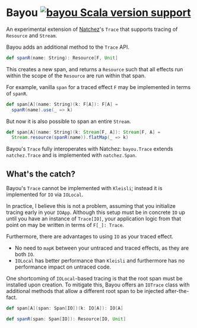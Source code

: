 # Bayou [![bayou Scala version support](https://index.scala-lang.org/armanbilge/bayou/bayou/latest-by-scala-version.svg)](https://index.scala-lang.org/armanbilge/bayou/bayou)

An experimental extension of [Natchez](https://github.com/tpolecat/natchez)'s `Trace` that supports tracing of `Resource` and `Stream`.

Bayou adds an additional method to the `Trace` API.
```scala
def spanR(name: String): Resource[F, Unit]
```
This creates a new span, and returns a `Resource` such that all effects run within the scope of the `Resource` are run within that span.

For example, vanilla `span` for a traced effect `F` may be implemented in terms of `spanR`.
```scala
def span[A](name: String)(k: F[A]): F[A] =
  spanR(name).use(_ => k)
```
But now it is also possible to span an entire `Stream`.
```scala
def span[A](name: String)(k: Stream[F, A]): Stream[F, A] =
  Stream.resource(spanR(name)).flatMap(_ => k)
```

Bayou's `Trace` fully interoperates with Natchez: `bayou.Trace` extends `natchez.Trace` and is implemented with `natchez.Span`.

## What's the catch?

Bayou's `Trace` cannot be implemented with `Kleisli`; instead it is implemented for `IO` via `IOLocal`.

In practice, I believe this is not a problem, assuming that you initialize tracing early in your `IOApp`. Although this setup must be in concrete `IO` up until you have an instance of `Trace[IO]`, your application logic from that point on may be written in terms of `F[_]: Trace`.

Furthermore, there are advantages to using `IO` as your traced effect.
- No need to `mapK` between your untraced and traced effects, as they are both `IO`.
- `IOLocal` has better performance than `Kleisli` and furthermore has no performance impact on untraced code.

One shortcoming of `IOLocal`-based tracing is that the root span must be installed upon creation. To mitigate this, Bayou offers an `IOTrace` class with additional methods that allow a different root span to be injected after-the-fact.
```scala
def span[A](span: Span[IO])(k: IO[A]): IO[A]

def spanR(span: Span[IO]): Resource[IO, Unit]
```
